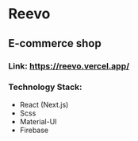 # Reevo

## E-commerce shop

### Link: <https://reevo.vercel.app/>

### Technology Stack:
  * React (Next.js)
  * Scss
  * Material-UI
  * Firebase
